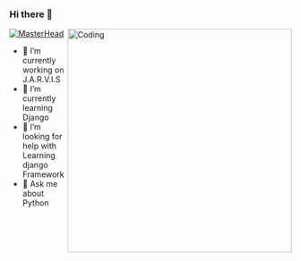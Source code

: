 ### Hi there 👋
[![MasterHead](https://github.com/Logadheep/Logadheep/blob/main/images/Hi%20There%2C.png)](https://github.com/Logadheep/)
 <img align="right" alt="Coding" width="400" src="add your link 
  here">
- 🔭 I’m currently working on J.A.R.V.I.S
- 🌱 I’m currently learning Django
- 🤔 I’m looking for help with Learning django Framework
- 💬 Ask me about Python

